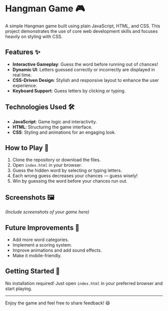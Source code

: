 # Hangman Game 🎮

A simple Hangman game built using plain JavaScript, HTML, and CSS. This project demonstrates the use of core web development skills and focuses heavily on styling with CSS.  

## Features ✨
- **Interactive Gameplay**: Guess the word before running out of chances!
- **Dynamic UI**: Letters guessed correctly or incorrectly are displayed in real time.
- **CSS-Driven Design**: Stylish and responsive layout to enhance the user experience.
- **Keyboard Support**: Guess letters by clicking or typing.

## Technologies Used 🛠️
- **JavaScript**: Game logic and interactivity.
- **HTML**: Structuring the game interface.
- **CSS**: Styling and animations for an engaging look.

## How to Play 🚀
1. Clone the repository or download the files.
2. Open `index.html` in your browser.
3. Guess the hidden word by selecting or typing letters.
4. Each wrong guess decreases your chances — guess wisely!
5. Win by guessing the word before your chances run out.

## Screenshots 🖼️
*(Include screenshots of your game here)*

## Future Improvements 🔮
- Add more word categories.
- Implement a scoring system.
- Improve animations and add sound effects.
- Make it mobile-friendly.

## Getting Started 📂
No installation required! Just open `index.html` in your preferred browser and start playing.

---

Enjoy the game and feel free to share feedback! 😄